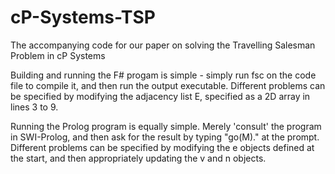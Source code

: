 # cP-Systems-TSP
The accompanying code for our paper on solving the Travelling Salesman Problem in cP Systems

Building and running the F# progam is simple - simply run fsc on the code file to compile it, and then run the output executable.  Different problems can be specified by modifying the adjacency list E, specified as a 2D array in lines 3 to 9.

Running the Prolog program is equally simple.  Merely 'consult' the program in SWI-Prolog, and then ask for the result by typing "go(M)." at the prompt.  Different problems can be specified by modifying the e objects defined at the start, and then appropriately updating the v and n objects.

